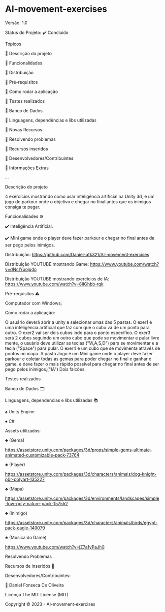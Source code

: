 # AI-movement-exercises

 Versão: 1.0

Status do Projeto: ✔️ Concluído

Tópicos

🔹 Descrição do projeto

🔹 Funcionalidades

🔹 Distribuição

🔹 Pré-requisitos

🔹 Como rodar a aplicação

🔹 Testes realizados

🔹 Banco de Dados

🔹 Linguagens, dependências e libs utilizadas

🔹 Novas Recursos

🔹 Resolvendo problemas

🔹 Recursos inseridos

🔹 Desenvolvedores/Contribuintes

🔹 Informações Extras

...

Descrição do projeto

4 exercícios mostrando como usar inteligência artificial na Unity 3d, e um jogo de parkour onde o objetivo e chegar no final antes que os inimigos consiga te pegar.

Funcionalidades ⚙️

✔️ Inteligência Artificial.

✔️ Mini game onde o player deve fazer parkour e chegar no final antes de ser pego pelos inimigos.

Distribuição: https://github.com/Daniel-afk321/AI-movement-exercises

Distribuição YOUTUBE mostrando Game: https://www.youtube.com/watch?v=dNcIYuoigdo

Distribuição YOUTUBE mostrando exercícios de IA: https://www.youtube.com/watch?v=8lIGhbb-tqk

Pré-requisitos ⚠️

Computador com Windows;

Como rodar a aplicação:

O usuário deverá abrir a unity e selecionar umas das 5 pastas. O exer1 é uma inteligência artificial que faz com que o cubo vá de um ponto para outro. O exer2 vai ser dois cubos indo para o ponto especifico. O exer3 será 2 cubos seguindo um outro cubo que pode se movimentar e pular livre mente, o usuário deve utilizar as teclas ("W,A,S,D") para se movimentar e a tecla ("Space") para pular. O exer4 é um cubo que se movimenta através de pontos no mapa. A pasta Jogo é um Mini game onde o player deve fazer parkour e coletar todas as gemas para poder chegar no final e ganhar o game, e deve fazer o mais rápido possível para chegar no final antes de ser pego pelos inimigos,("IA") Dois falcões.

Testes realizados

Banco de Dados 🗂️

Linguagens, dependencias e libs utilizadas 📚 

♠ Unity Engine

♠ C#

Assets utilizados:

♣ (Gema)

https://assetstore.unity.com/packages/3d/props/simple-gems-ultimate-animated-customizable-pack-73764

♣ (Player)

https://assetstore.unity.com/packages/3d/characters/animals/dog-knight-pbr-polyart-135227

♣ (Mapa)

https://assetstore.unity.com/packages/3d/environments/landscapes/simple-low-poly-nature-pack-157552

♣ (Inimigo)

https://assetstore.unity.com/packages/3d/characters/animals/birds/egypt-pack-eagle-140079

♣ (Musica do Game)

https://www.youtube.com/watch?v=jZ7a1yPaJh0

Resolvendo Problemas

Recursos de inseridos 🧰

Desenvolvedores/Contribuintes:

🔹 Daniel Fonseca De Oliveira

Licença The MIT License (MIT)

Copyright ©️ 2023 - AI-movement-exercises
